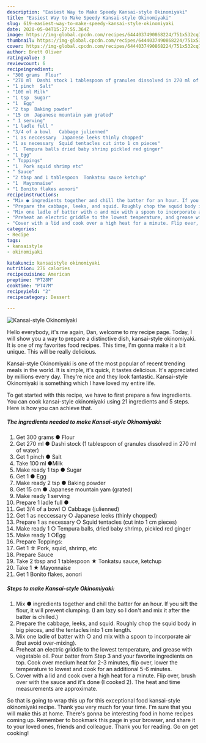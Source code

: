 ```yaml
---
description: "Easiest Way to Make Speedy Kansai-style Okinomiyaki"
title: "Easiest Way to Make Speedy Kansai-style Okinomiyaki"
slug: 619-easiest-way-to-make-speedy-kansai-style-okinomiyaki
date: 2020-05-04T15:27:55.364Z
image: https://img-global.cpcdn.com/recipes/6444037490868224/751x532cq70/kansai-style-okinomiyaki-recipe-main-photo.jpg
thumbnail: https://img-global.cpcdn.com/recipes/6444037490868224/751x532cq70/kansai-style-okinomiyaki-recipe-main-photo.jpg
cover: https://img-global.cpcdn.com/recipes/6444037490868224/751x532cq70/kansai-style-okinomiyaki-recipe-main-photo.jpg
author: Brett Oliver
ratingvalue: 3
reviewcount: 6
recipeingredient:
- "300 grams  Flour"
- "270 ml  Dashi stock 1 tablespoon of granules dissolved in 270 ml of water"
- "1 pinch  Salt"
- "100 ml Milk"
- "1 tsp  Sugar"
- "1  Egg"
- "2 tsp  Baking powder"
- "15 cm  Japanese mountain yam grated"
- " 1 serving"
- "1 ladle full "
- "3/4 of a bowl   Cabbage julienned"
- "1 as neccessary  Japanese leeks thinly chopped"
- "1 as necessary  Squid tentacles cut into 1 cm pieces"
- "1  Tempura balls dried baby shrimp pickled red ginger"
- "1 Egg"
- " Toppings"
- "1  Pork squid shrimp etc"
- " Sauce"
- "2 tbsp and 1 tablespoon  Tonkatsu sauce ketchup"
- "1  Mayonnaise"
- "1 Bonito flakes aonori"
recipeinstructions:
- "Mix ● ingredients together and chill the batter for an hour. If you sift the flour, it will prevent clumping. (I am lazy so I don&#39;t and mix it after the batter is chilled.)"
- "Prepare the cabbage, leeks, and squid. Roughly chop the squid body in big pieces, and the tentacles into 1 cm length."
- "Mix one ladle of batter with ○ and mix with a spoon to incorporate air (but avoid over-mixing)."
- "Preheat an electric griddle to the lowest temperature, and grease with vegetable oil. Pour batter from Step 3 and your favorite ingredients on top. Cook over medium heat for 2-3 minutes, flip over, lower the temperature to lowest and cook for an additional 5-6 minutes."
- "Cover with a lid and cook over a high heat for a minute. Flip over, brush over with the sauce and it&#39;s done (I cooked 2). The heat and time measurements are approximate."
categories:
- Recipe
tags:
- kansaistyle
- okinomiyaki

katakunci: kansaistyle okinomiyaki 
nutrition: 276 calories
recipecuisine: American
preptime: "PT28M"
cooktime: "PT47M"
recipeyield: "2"
recipecategory: Dessert

---
```



![Kansai-style Okinomiyaki](https://img-global.cpcdn.com/recipes/6444037490868224/751x532cq70/kansai-style-okinomiyaki-recipe-main-photo.jpg)

Hello everybody, it's me again, Dan, welcome to my recipe page. Today, I will show you a way to prepare a distinctive dish, kansai-style okinomiyaki. It is one of my favorites food recipes. This time, I'm gonna make it a bit unique. This will be really delicious.

Kansai-style Okinomiyaki is one of the most popular of recent trending meals in the world. It is simple, it's quick, it tastes delicious. It's appreciated by millions every day. They're nice and they look fantastic. Kansai-style Okinomiyaki is something which I have loved my entire life.




To get started with this recipe, we have to first prepare a few ingredients. You can cook kansai-style okinomiyaki using 21 ingredients and 5 steps. Here is how you can achieve that.

<!--inarticleads1-->

##### The ingredients needed to make Kansai-style Okinomiyaki:

1. Get 300 grams ● Flour
1. Get 270 ml ● Dashi stock (1 tablespoon of granules dissolved in 270 ml of water)
1. Get 1 pinch ● Salt
1. Take 100 ml ●Milk
1. Make ready 1 tsp ● Sugar
1. Get 1 ● Egg
1. Make ready 2 tsp ● Baking powder
1. Get 15 cm ● Japanese mountain yam (grated)
1. Make ready  1 serving
1. Prepare 1 ladle full ●
1. Get 3/4 of a bowl  ○ Cabbage (julienned)
1. Get 1 as neccessary ○ Japanese leeks (thinly chopped)
1. Prepare 1 as necessary ○ Squid tentacles (cut into 1 cm pieces)
1. Make ready 1 ○ Tempura balls, dried baby shrimp, pickled red ginger
1. Make ready 1 ○Egg
1. Prepare  Toppings:
1. Get 1 ☆ Pork, squid, shrimp, etc
1. Prepare  Sauce
1. Take 2 tbsp and 1 tablespoon ★ Tonkatsu sauce, ketchup
1. Take 1 ★ Mayonnaise
1. Get 1 Bonito flakes, aonori




<!--inarticleads2-->

##### Steps to make Kansai-style Okinomiyaki:

1. Mix ● ingredients together and chill the batter for an hour. If you sift the flour, it will prevent clumping. (I am lazy so I don&#39;t and mix it after the batter is chilled.)
1. Prepare the cabbage, leeks, and squid. Roughly chop the squid body in big pieces, and the tentacles into 1 cm length.
1. Mix one ladle of batter with ○ and mix with a spoon to incorporate air (but avoid over-mixing).
1. Preheat an electric griddle to the lowest temperature, and grease with vegetable oil. Pour batter from Step 3 and your favorite ingredients on top. Cook over medium heat for 2-3 minutes, flip over, lower the temperature to lowest and cook for an additional 5-6 minutes.
1. Cover with a lid and cook over a high heat for a minute. Flip over, brush over with the sauce and it&#39;s done (I cooked 2). The heat and time measurements are approximate.




So that is going to wrap this up for this exceptional food kansai-style okinomiyaki recipe. Thank you very much for your time. I'm sure that you will make this at home. There's gonna be interesting food in home recipes coming up. Remember to bookmark this page in your browser, and share it to your loved ones, friends and colleague. Thank you for reading. Go on get cooking!
